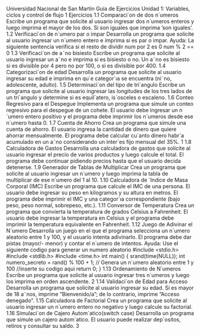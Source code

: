 Universidad Nacional de San Martín
Guía de Ejercicios
Unidad 1: Variables, ciclos y control de flujo
1 Ejercicios
1.1 Comparaci´on de dos n´umeros
Escribe un programa que solicite al usuario ingresar dos n´umeros enteros y luego
imprima el mayor de los dos. Si son iguales que imprima ’son iguales’.
1.2 Verificaci´on de n´umero par o impar
Desarrolla un programa que solicite al usuario ingresar un n´umero entero e
imprima si es par o impar.
Ayuda: La siguiente sentencia verifica si el resto de dividir num por
2 es 0
num % 2 == 0
1.3 Verificaci´on de a˜no bisiesto
Escribe un programa que solicite al usuario ingresar un a˜no e imprima si es
bisiesto o no. Un a˜no es bisiesto si es divisible por 4 pero no por 100, o si es
divisible por 400.
1.4 Categorizaci´on de edad
Desarrolla un programa que solicite al usuario ingresar su edad e imprima en
qu´e categor´ıa se encuentra (ni˜no, adolescente, adulto).
1.5 Determinaci´on del tipo de tri´angulo
Escribe un programa que solicite al usuario ingresar las longitudes de los tres
lados de un tri´angulo y determine si es equil´atero, is´osceles o escaleno.
1.6 Conteo Regresivo para el Despegue
Implementa un programa que simule un conteo regresivo para el despegue de
un cohete. El usuario debe ingresar un n´umero entero positivo y el programa
debe imprimir los n´umeros desde ese n´umero hasta 0.
1.7 Cuenta de Ahorro
Crea un programa que simule una cuenta de ahorro. El usuario ingresa la
cantidad de dinero que quiere ahorrar mensualmente. El programa debe calcular
cu´anto dinero habr´a acumulado en un a˜no considerando un inter´es fijo mensual
del 35%.
1
1.8 Calculadora de Gastos
Desarrolla una calculadora de gastos que solicite al usuario ingresar el precio de
varios productos y luego calcule el total. El programa debe continuar pidiendo
precios hasta que el usuario decida detenerse.
1.9 Generador de Tablas de Multiplicar
Crea un programa que solicite al usuario ingresar un n´umero y luego imprima
la tabla de multiplicar de ese n´umero del 1 al 10.
1.10 Calculadora de ´Indice de Masa Corporal (IMC)
Escribe un programa que calcule el IMC de una persona. El usuario debe
ingresar su peso en kilogramos y su altura en metros. El programa debe imprimir
el IMC y una categor´ıa correspondiente (bajo peso, peso normal, sobrepeso,
etc.).
1.11 Conversor de Temperatura
Crea un programa que convierta la temperatura de grados Celsius a Fahrenheit.
El usuario debe ingresar la temperatura en Celsius y el programa debe imprimir
la temperatura equivalente en Fahrenheit.
1.12 Juego de Adivinar el N´umero
Desarrolla un juego en el que el programa selecciona un n´umero aleatorio entre
1 y 100, y el usuario intenta adivinarlo. El programa debe dar pistas (mayor/-
menor) y contar el n´umero de intentos.
Ayuda: Use el siguiente codigo para generar un numero aleatorio
#include <stdio.h>
#include <stdlib.h>
#include <time.h>
int main() {
srand(time(NULL));
int numero_secreto = rand() % 100 + 1; // Genera un n´umero aleatorio entre 1 y 100
//inserte su codigo aqui
return 0;
}
1.13 Ordenamiento de N´umeros
Escribe un programa que solicite al usuario ingresar tres n´umeros y luego los
imprima en orden ascendente.
2
1.14 Validaci´on de Edad para Acceso
Desarrolla un programa que solicite al usuario ingresar su edad. Si es mayor de
18 a˜nos, imprime ”Bienvenido/a”; de lo contrario, imprime ”Acceso denegado”.
1.15 Calculadora de Factorial
Crea un programa que solicite al usuario ingresar un n´umero entero no negativo
y luego calcule su factorial.
1.16 Simulaci´on de Cajero Autom´atico(switch case)
Desarrolla un programa que simule un cajero autom´atico. El usuario puede
realizar dep´ositos, retiros y consultar su saldo.
3
